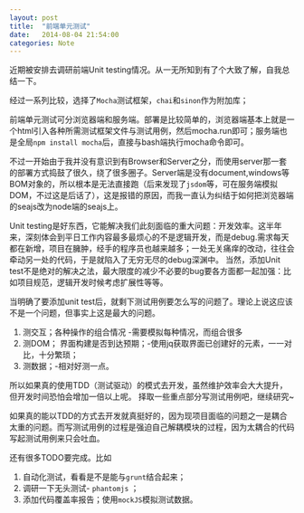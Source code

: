 ```yaml
---
layout: post
title:  "前端单元测试"
date:   2014-08-04 21:54:00
categories: Note
---
```


近期被安排去调研前端Unit testing情况。从一无所知到有了个大致了解，自我总结一下。

经过一系列比较，选择了`Mocha`测试框架，`chai`和`sinon`作为附加库；

前端单元测试可分浏览器端和服务端。部署是比较简单的，浏览器端基本上就是一个html引入各种所需测试框架文件与测试用例，然后mocha.run即可；服务端也是全局`npm install mocha`后，直接与bash端执行mocha命令即可。

不过一开始由于我并没有意识到有Browser和Server之分，而使用server那一套的部署方式捣鼓了很久，绕了很多圈子。Server端是没有document,windows等BOM对象的，所以根本是无法直接跑（后来发现了`jsdom`等，可在服务端模拟DOM，不过这是后话了），这是报错的原因，而我一直认为纠结于如何把浏览器端的seajs改为node端的seajs上。

Unit testing是好东西，它能解决我们此刻面临的重大问题：开发效率。这半年来，深刻体会到平日工作内容最多最烦心的不是逻辑开发，而是debug.需求每天都在新增，项目在臃肿，经手的程序员也越来越多；一处无关痛痒的改动，往往会牵动另一处的代码，于是就陷入了无穷无尽的debug深渊中。
当然，添加Unit test不是绝对的解决之法，最大限度的减少不必要的bug要各方面都一起加强：比如项目规范，逻辑开发时候考虑扩展性等等。

当明确了要添加unit test后，就剩下测试用例要怎么写的问题了。理论上说这应该不是一个问题，但事实上这是最大的问题。

1. 测交互；各种操作的组合情况 -需要模拟每种情况，而组合很多
2. 测DOM； 界面构建是否到达预期；-使用jq获取界面已创建好的元素，一一对比，十分繁琐；
3. 测数据；-相对好测一点。

所以如果真的使用TDD（测试驱动）的模式去开发，虽然维护效率会大大提升，但开发时间恐怕会增加一倍以上呢。
择取一些重点部分写测试用例吧，继续研究~

如果真的能以TDD的方式去开发就真挺好的，因为现项目面临的问题之一是耦合太重的问题。而写测试用例的过程是强迫自己解耦模块的过程，因为太耦合的代码写起测试用例来只会吐血。

还有很多TODO要完成。比如
1. 自动化测试，看看是不是能与`grunt`结合起来；
2. 调研一下无头测试- `phantomjs` ；
3. 添加代码覆盖率报告；使用`mockJS`模拟测试数据。
